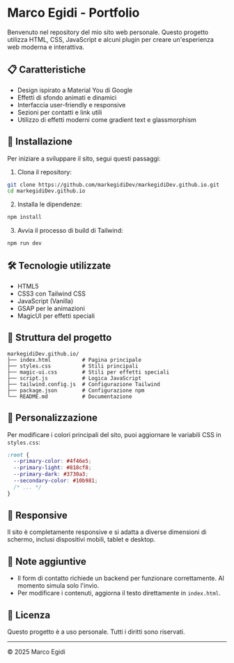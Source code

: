 # Marco Egidi - Portfolio

Benvenuto nel repository del mio sito web personale. Questo progetto utilizza HTML, CSS, JavaScript e alcuni plugin per creare un'esperienza web moderna e interattiva.

## 📋 Caratteristiche

- Design ispirato a Material You di Google
- Effetti di sfondo animati e dinamici
- Interfaccia user-friendly e responsive
- Sezioni per contatti e link utili
- Utilizzo di effetti moderni come gradient text e glassmorphism

## 🚀 Installazione

Per iniziare a sviluppare il sito, segui questi passaggi:

1. Clona il repository:
```bash
git clone https://github.com/markegidiDev/markegidiDev.github.io.git
cd markegidiDev.github.io
```

2. Installa le dipendenze:
```bash
npm install
```

3. Avvia il processo di build di Tailwind:
```bash
npm run dev
```

## 🛠️ Tecnologie utilizzate

- HTML5
- CSS3 con Tailwind CSS
- JavaScript (Vanilla)
- GSAP per le animazioni
- MagicUI per effetti speciali

## 📁 Struttura del progetto

```
markegidiDev.github.io/
├── index.html          # Pagina principale
├── styles.css          # Stili principali
├── magic-ui.css        # Stili per effetti speciali
├── script.js           # Logica JavaScript
├── tailwind.config.js  # Configurazione Tailwind
├── package.json        # Configurazione npm
└── README.md           # Documentazione
```

## 🔧 Personalizzazione

Per modificare i colori principali del sito, puoi aggiornare le variabili CSS in `styles.css`:

```css
:root {
  --primary-color: #4f46e5;
  --primary-light: #818cf8;
  --primary-dark: #3730a3;
  --secondary-color: #10b981;
  /* ... */
}
```

## 📱 Responsive

Il sito è completamente responsive e si adatta a diverse dimensioni di schermo, inclusi dispositivi mobili, tablet e desktop.

## 📝 Note aggiuntive

- Il form di contatto richiede un backend per funzionare correttamente. Al momento simula solo l'invio.
- Per modificare i contenuti, aggiorna il testo direttamente in `index.html`.

## 📄 Licenza

Questo progetto è a uso personale. Tutti i diritti sono riservati.

---

© 2025 Marco Egidi
